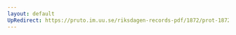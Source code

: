 ```yaml
---
layout: default
UpRedirect: https://pruto.im.uu.se/riksdagen-records-pdf/1872/prot-1872--fk--214/prot-1872--fk--214_003.pdf
---
```

